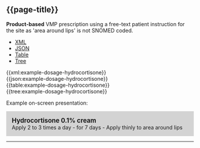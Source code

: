 ## {{page-title}}

<div class="nhsd-a-box nhsd-a-box--bg-light-blue nhsd-!t-margin-bottom-6 nhsd-t-body">
    <strong>Product-based</strong> VMP prescription using a free-text patient instruction for the site as 'area around lips' is not SNOMED coded.
</div>

<!--// start of code snippet -->
<div>
    <ul class="nav nav-tabs" role="tablist">
      <li role="presentation" class="active">
        <a href="#xml-5" aria-controls="xml" role="tab" data-toggle="tab">XML</a>
      </li>
      <li role="presentation">
        <a href="#json-5" aria-controls="json" role="tab" data-toggle="tab">JSON</a>
      </li>
        <li role="presentation">
        <a href="#table-5" aria-controls="table" role="tab" data-toggle="tab">Table</a>
      </li>
      <li role="presentation">
        <a href="#tree-5" aria-controls="tree" role="tab" data-toggle="tab">Tree</a>
      </li>
  </ul>

  <!-- Tab panes -->
  <div class="tab-content snippet">
    <div role="tabpanel" class="tab-pane active" id="xml-5">
      {{xml:example-dosage-hydrocortisone}}
    </div>
    <div role="tabpanel" class="tab-pane" id="json-5">
      {{json:example-dosage-hydrocortisone}}
    </div>
    <div role="tabpanel" class="tab-pane" id="table-5">
      {{table:example-dosage-hydrocortisone}}
    </div>
    <div role="tabpanel" class="tab-pane" id="tree-5">
      {{tree:example-dosage-hydrocortisone}}
    </div>
  </div>
</div>
<!--// end of code snippet -->

Example on-screen presentation:

<div style="background-color:lightgrey;padding:15px;">
<div style="font-size:larger;font-weight:bold;">Hydrocortisone 0.1% cream</div>
Apply 2 to 3 times a day - for 7 days - Apply thinly to area around lips
</div>

---